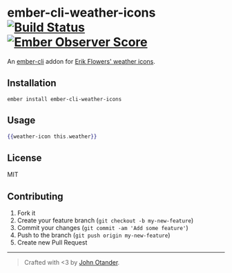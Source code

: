# ember-cli-weather-icons [![Build Status](https://travis-ci.org/johnotander/ember-cli-weather-icons.svg?branch=master)](https://travis-ci.org/johnotander/ember-cli-weather-icons) [![Ember Observer Score](http://emberobserver.com/badges/ember-cli-weather-icons.svg)](http://emberobserver.com/addons/ember-cli-weather-icons)

An [ember-cli](http://ember-cli.com) addon for [Erik Flowers' weather icons](https://github.com/erikflowers/weather-icons).

## Installation

```
ember install ember-cli-weather-icons
```

## Usage

```hbs
{{weather-icon this.weather}}
```

## License

MIT

## Contributing

1. Fork it
2. Create your feature branch (`git checkout -b my-new-feature`)
3. Commit your changes (`git commit -am 'Add some feature'`)
4. Push to the branch (`git push origin my-new-feature`)
5. Create new Pull Request

***

> Crafted with <3 by [John Otander](http://johnotander.com).
